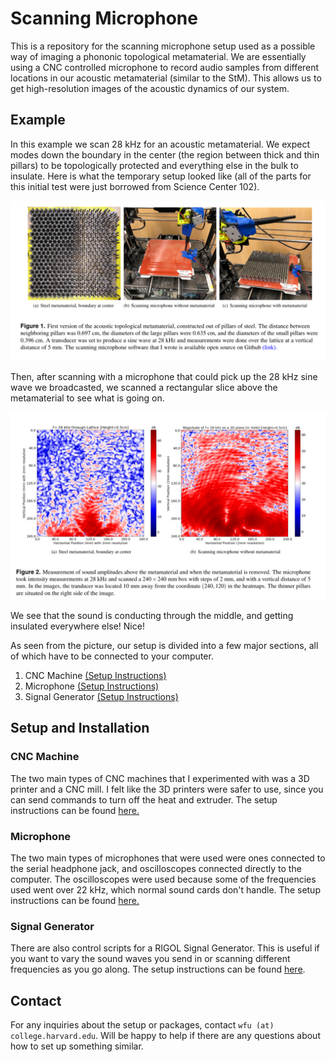# Scanning Microphone

This is a repository for the scanning microphone setup used as a possible way
of imaging a phononic topological metamaterial. We are essentially using a
CNC controlled microphone to record audio samples from different locations in
our acoustic metamaterial (similar to the StM). This allows us to get 
high-resolution images of the acoustic dynamics of our system. 

## Example

In this example we scan 28 kHz for an acoustic metamaterial. We expect modes
down the boundary in the center (the region between thick and thin pillars)
to be topologically protected and everything else in the bulk to insulate.
Here is what the temporary setup looked like (all of the parts for this initial
test were just borrowed from Science Center 102).

![first scan setup](docs/images/writeup_fig1.png)

Then, after scanning with a microphone that could pick up the 28 kHz sine wave
we broadcasted, we scanned a rectangular slice above the metamaterial to see
what is going on.

![first scan results](docs/images/writeup_fig2.png)

We see that the sound is conducting through the middle, and getting insulated
everywhere else! Nice!

As seen from the picture, our setup is divided into a few major sections, 
all of which have to be connected to your computer.

1. CNC Machine [(Setup Instructions)](printer/INSTRUCTIONS.md)
2. Microphone [(Setup Instructions)](microphone/INSTRUCTIONS.md)
3. Signal Generator [(Setup Instructions)](siggen/INSTRUCTIONS.md)

## Setup and Installation

### CNC Machine

The two main types of CNC machines that I experimented with was a 3D printer and
a CNC mill. I felt like the 3D printers were safer to use, since you can send
commands to turn off the heat and extruder. The setup instructions can be 
found [here.](printer/INSTRUCTIONS.md)

### Microphone

The two main types of microphones that were used were ones connected to the 
serial headphone jack, and oscilloscopes connected directly to the computer. 
The oscilloscopes were used because some of the frequencies used went over 22 
kHz, which normal sound cards don't handle. The setup instructions can be found 
[here.](microphone/INSTRUCTIONS.md)

### Signal Generator

There are also control scripts for a RIGOL Signal Generator. This is useful
if you want to vary the sound waves you send in or scanning different
frequencies as you go along. The setup instructions can be found
[here](siggen/INSTRUCTIONS.md).

## Contact

For any inquiries about the setup or packages, contact 
`wfu (at) college.harvard.edu`. Will be happy to help if there are any questions
 about how to set up something similar.
